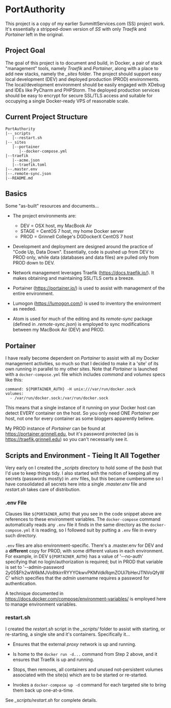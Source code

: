 # PortAuthority

This project is a copy of my earlier SummittServices.com (SS) project work.  It's essentially a stripped-down version of _SS_ with only _Traefik_ and _Portainer_ left in the original.  

## Project Goal

The goal of this project is to document and build, in Docker, a pair of stack "management" tools, namely _Traefik_ and _Portainer_, along with a place to add new stacks, namely the *_sites* folder.  The project should support easy local development (DEV) and deployed production (PROD) environments.  The local/development environment should be easily engaged with XDebug and IDEs like PyCharm and PHPStorm.  The deployed production services should be easy to encrypt for secure SSL/TLS access and suitable for occupying a single Docker-ready VPS of reasonable scale.

## Current Project Structure

```
PortAuthority  
|--_scripts  
   |--restart.sh
|--_sites
   |--portainer
      |--docker-compose.yml  
|--traefik  
   |--acme.json
   |--traefik.toml
|--.master.env
|--.remote-sync.json
|--README.md
```

## Basics
Some "as-built" resources and documents...

- The project environments are:

    - DEV = OSX host, my MacBook Air
    - STAGE = CentOS 7 host, my home Docker server
    - PROD = Grinnell College's DGDockerX CentOS 7 host

- Development and deployment are designed around the practice of "Code Up, Data Down".  Essentially, code is pushed up from DEV to PROD only, while data (databases and data files) are pulled only from PROD down to DEV.

- Network management leverages Traefik (https://docs.traefik.io/).  It makes obtaining and maintaining SSL/TLS certs a breeze.  

- Portainer (https://portainer.io/) is used to assist with management of the entire environment.  

- Lumogon (https://lumogon.com/) is used to inventory the environment as needed.  

- Atom is used for much of the editing and its _remote-sync_ package (defined in _.remote-sync.json_) is employed to sync modifications between my MacBook Air (DEV) and PROD.


## Portainer

I have really become dependent on _Portainer_ to assist with all my Docker management activities, so much so that I decided to make it a 'site' of its own running in parallel to my other sites.  Note that _Portainer_ is launched with a `docker-compose.yml` file which includes _command_ and _volumes_ specs like this:

```
command: ${PORTAINER_AUTH} -H unix:///var/run/docker.sock
volumes:
  - /var/run/docker.sock:/var/run/docker.sock
```

This means that a single instance of it running on your Docker host can detect EVERY container on the host.  So you only need ONE _Portainer_ per host, not one for every container as some bloggers apparently believe.

My PROD instance of _Portainer_ can be found at https://portainer.grinnell.edu, but it's password protected (as is https://traefik.grinnell.edu) so you can't necessarily see it.


## Scripts and Environment - Tieing It All Together

Very early on I created the *_scripts* directory to hold some of the _bash_ that I'd use to keep things tidy.  I also started with the notion of keeping all my secrets (passwords mostly) in _.env_ files, but this became cumbersome so I have consolidated all secrets here into a single _.master.env_ file and _restart.sh_ takes care of distribution.

### .env File

Clauses like `${PORTAINER_AUTH}` that you see in the code snippet above are references to these environment variables.  The `docker-compose` command automatically reads any `.env` file it finds in the same directory as the `docker-compose.yml` it is reading, so I followed suit by putting a `.env` file in every such directory.

`.env` files are also environment-specific.  There's a .master.env for DEV and a **different** copy for PROD, with some different values in each environment.  For example, in DEV `${PORTAINER_AUTH}` has a value of '--no-auth' specifying that no login/authorization is required; but in PROD that variable is set to '--admin-password $2y$05$Fh2wW6kMJVo8tkirrRYYYOkwvPKMVdkRqmZOUi7bHerJTNVoQfyWC' which specifies that the _admin_ username requires a password for authentication.

A technique documented in https://docs.docker.com/compose/environment-variables/ is employed here to manage environment variables.

### restart.sh

I created the _restart.sh_ script in the *_scripts/* folder to assist with starting, or re-starting, a single site and it's containers. Specifically it...

  - Ensures that the external _proxy_ network is up and running.

  - Is home to the `docker run -d...` command from Step 2 above, and it ensures that Traefik is up and running.

  - Stops, then removes, all containers and unused not-persistent volumes associated with the site(s) which are to be started or re-started.

  - Invokes a `docker-compose up -d` command for each targeted site to bring them back up one-at-a-time.

See *_scripts/restart.sh* for complete details.
